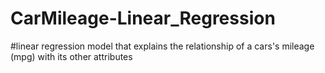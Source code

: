 # CarMileage-Linear_Regression
#linear regression model that explains the relationship of a cars's mileage (mpg) with its other attributes
